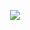 <!--[![Dogey11's GitHub stats](https://github-readme-stats.vercel.app/api?username=Dogey11&hide_rank=true&disable_animations=true&include_all_commits=true&count_private=)](https://github.com/anuraghazra/github-readme-stats)-->
<p align="center">
  <img src="https://github-readme-stats.vercel.app/api/top-langs/?username=Dogey11&langs_count=10">
</p>

